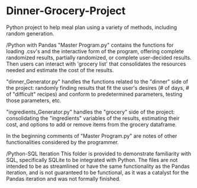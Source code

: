 # Dinner-Grocery-Project
Python project to help meal plan using a variety of methods, including random generation.

/Python with Pandas
"Master Program.py" contains the functions for loading .csv's and the interactive form of the program, 
offering complete randomized results, partially randomized, or complete user-decided results. Then users 
can interact with 'grocery list' that consolidates the resources needed and estimate the cost of the results.

"dinner_Generator.py" handles the functions related to the "dinner" side of the project: randomly finding results 
that fit the user's desires (# of days, # of "difficult" recipes) and conform to predetermined parameters, testing 
those parameters, etc.

"ingredients_Generator.py" handles the "grocery" side of the project: consolidating the "ingredients" variables of
the results, estimating their cost, and options to add or remove items from the grocery dataframe.

In the beginning comments of "Master Program.py" are notes of other functionalities considered by the programmer.

/Python-SQL Iteration
This folder is provided to demonstrate familiarity with SQL, specifically SQLite to be integrated with Python.
The files are not intended to be as streamlined or have the same functionality as the Pandas iteration, and 
is not guaranteed to be functional, as it was a catalyst for the Pandas iteration and was not formally finished.
